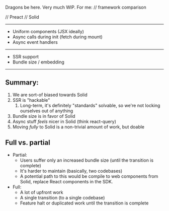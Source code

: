 Dragons be here. Very much WIP.
For me: // framework comparison

// Preact
// Solid

---

- Uniform components (JSX ideally)
- Async calls during init (fetch during mount)
- Async event handlers

---

- SSR support
- Bundle size / embedding

---

## Summary:

1. We are sort-of biased towards Solid
2. SSR is "hackable"
   1. Long-term, it's definitely "standards" solvable, so we're not locking ourselves out of anything
3. Bundle size is in favor of Solid
4. Async stuff _feels_ nicer in Solid (think react-query)
5. Moving _fully_ to Solid is a non-trivial amount of work, but doable

## Full vs. partial

- Partial:
  - Users suffer only an increased bundle size (until the transition is complete)
  - It's harder to maintain (basically, two codebases)
  - A potential path to this would be compile to web components from Solid, replace React components in the SDK.
- Full:
  - A lot of upfront work
  - A single transition (to a single codebase)
  - Feature halt or duplicated work until the transition is complete
